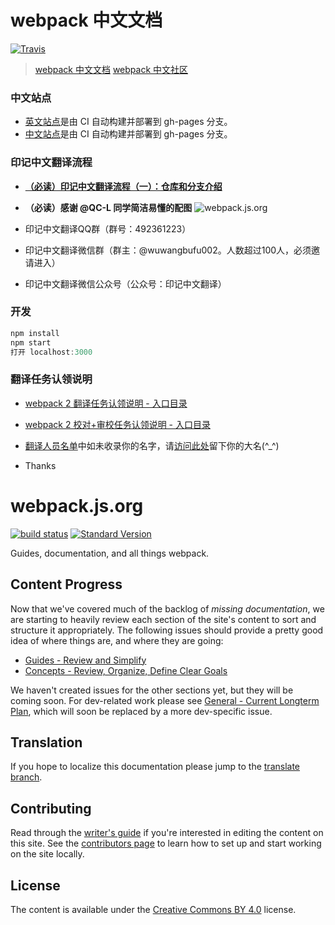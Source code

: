 # webpack 中文文档

[![Travis](https://img.shields.io/travis/webpack-china/webpack.js.org.svg)](https://travis-ci.org/webpack-china/webpack.js.org)

> [webpack 中文文档](https://doc.webpack-china.org)
> [webpack 中文社区](https://webpack-china.org)


### 中文站点
- [英文站点](https://webpack.js.org/)是由 CI 自动构建并部署到 gh-pages 分支。
- [中文站点](https://doc.webpack-china.org/)是由 CI 自动构建并部署到 gh-pages  分支。


### 印记中文翻译流程
- **[（必读）印记中文翻译流程（一）：仓库和分支介绍](http://mp.weixin.qq.com/s/_ricIlWhDbRZW-CmH0Ik5w
)**
- **（必读）感谢 @QC-L 同学简洁易懂的配图**
![webpack.js.org](http://p0w5uqw6b.bkt.clouddn.com/image/png/webpack%E7%BF%BB%E8%AF%91%E6%B5%81%E7%A8%8B%E5%9B%BE.png)

- 印记中文翻译QQ群（群号：492361223）
- 印记中文翻译微信群（群主：@wuwangbufu002。人数超过100人，必须邀请进入）
- 印记中文翻译微信公众号（公众号：印记中文翻译）


### 开发

```javascript
npm install
npm start
打开 localhost:3000
```


### 翻译任务认领说明

- [webpack 2 翻译任务认领说明 - 入口目录](https://github.com/webpack-china/webpack.js.org/issues/17)

- [webpack 2 校对+审校任务认领说明 - 入口目录](https://github.com/webpack-china/webpack.js.org/issues/169)

- [翻译人员名单](https://doc.webpack-china.org/about/)中如未收录你的名字，请[访问此处](https://github.com/webpack-china/webpack.js.org/issues/180)留下你的大名(^_^)

- Thanks


# webpack.js.org

[![build status](https://secure.travis-ci.org/webpack/webpack.js.org.svg)](http://travis-ci.org/webpack/webpack.js.org)
[![Standard Version](https://img.shields.io/badge/release-standard%20version-brightgreen.svg)](https://github.com/conventional-changelog/standard-version)

Guides, documentation, and all things webpack.


## Content Progress

Now that we've covered much of the backlog of _missing documentation_, we are starting
to heavily review each section of the site's content to sort and structure it appropriately.
The following issues should provide a pretty good idea of where things are, and where
they are going:

- [Guides - Review and Simplify][1]
- [Concepts - Review, Organize, Define Clear Goals][2]

We haven't created issues for the other sections yet, but they will be coming soon. For
dev-related work please see [General - Current Longterm Plan][3], which will soon be
replaced by a more dev-specific issue.


## Translation

If you hope to localize this documentation please jump to the [translate branch][4].


## Contributing

Read through the [writer's guide][7] if you're interested in editing the content on this
site. See the [contributors page][5] to learn how to set up and start working on the site
locally.


## License

The content is available under the [Creative Commons BY 4.0][6] license.


[1]: https://github.com/webpack/webpack.js.org/issues/1258
[2]: https://github.com/webpack/webpack.js.org/issues/1386
[3]: https://github.com/webpack/webpack.js.org/issues/1380
[4]: https://github.com/webpack/webpack.js.org/tree/translation
[5]: https://github.com/webpack/webpack.js.org/blob/master/.github/CONTRIBUTING.md
[6]: https://creativecommons.org/licenses/by/4.0/
[7]: https://webpack.js.org/writers-guide
